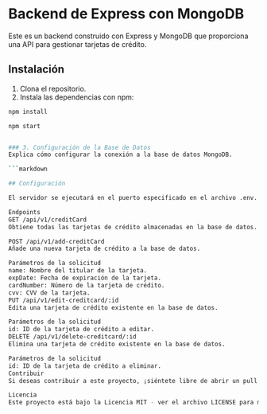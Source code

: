 # Backend de Express con MongoDB

Este es un backend construido con Express y MongoDB que proporciona una API para gestionar tarjetas de crédito.

## Instalación

1. Clona el repositorio.
2. Instala las dependencias con npm:

````bash
npm install

npm start


### 3. Configuración de la Base de Datos
Explica cómo configurar la conexión a la base de datos MongoDB.

```markdown

## Configuración

El servidor se ejecutará en el puerto especificado en el archivo .env.

Endpoints
GET /api/v1/creditCard
Obtiene todas las tarjetas de crédito almacenadas en la base de datos.

POST /api/v1/add-creditCard
Añade una nueva tarjeta de crédito a la base de datos.

Parámetros de la solicitud
name: Nombre del titular de la tarjeta.
expDate: Fecha de expiración de la tarjeta.
cardNumber: Número de la tarjeta de crédito.
cvv: CVV de la tarjeta.
PUT /api/v1/edit-creditcard/:id
Edita una tarjeta de crédito existente en la base de datos.

Parámetros de la solicitud
id: ID de la tarjeta de crédito a editar.
DELETE /api/v1/delete-creditcard/:id
Elimina una tarjeta de crédito existente en la base de datos.

Parámetros de la solicitud
id: ID de la tarjeta de crédito a eliminar.
Contribuir
Si deseas contribuir a este proyecto, ¡siéntete libre de abrir un pull request!

Licencia
Este proyecto está bajo la Licencia MIT - ver el archivo LICENSE para más detalles.

````
